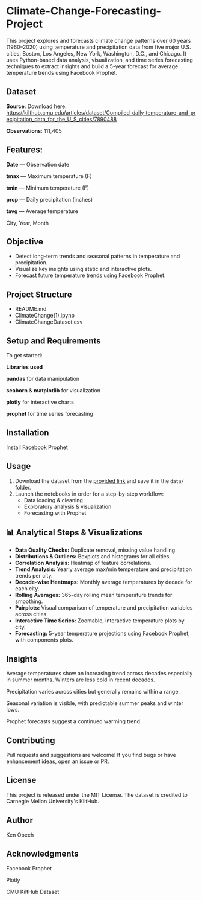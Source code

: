 # Climate-Change-Forecasting-Project
This project explores and forecasts climate change patterns over 60 years (1960–2020) using temperature and precipitation data from five major U.S. cities: Boston, Los Angeles, New York, Washington, D.C., and Chicago. It uses Python-based data analysis, visualization, and time series forecasting techniques to extract insights and build a 5-year forecast for average temperature trends using Facebook Prophet.

## Dataset

**Source**: Download here: https://kilthub.cmu.edu/articles/dataset/Compiled_daily_temperature_and_precipitation_data_for_the_U_S_cities/7890488

**Observations**: 111,405

## Features:

**Date** — Observation date

**tmax** — Maximum temperature (F)

**tmin** — Minimum temperature (F)

**prcp** — Daily precipitation (inches)

**tavg** — Average temperature

City, Year, Month

## Objective
- Detect long-term trends and seasonal patterns in temperature and precipitation.
- Visualize key insights using static and interactive plots.
- Forecast future temperature trends using Facebook Prophet.

## Project Structure
- README.md
- ClimateChange(1).ipynb
- ClimateChangeDataset.csv

## Setup and Requirements

To get started:

**Libraries used**

**pandas** for data manipulation

**seaborn** & **matplotlib** for visualization

**plotly** for interactive charts

**prophet** for time series forecasting

## Installation

Install Facebook Prophet

## Usage

1. Download the dataset from the [provided link](https://kilthub.cmu.edu/articles/dataset/Compiled_daily_temperature_and_precipitation_data_for_the_U_S_cities/7890488) and save it in the `data/` folder.
2. Launch the notebooks in order for a step-by-step workflow:
   - Data loading & cleaning
   - Exploratory analysis & visualization
   - Forecasting with Prophet

## 📊 Analytical Steps & Visualizations

- **Data Quality Checks:** Duplicate removal, missing value handling.
- **Distributions & Outliers:** Boxplots and histograms for all cities.
- **Correlation Analysis:** Heatmap of feature correlations.
- **Trend Analysis:** Yearly average max/min temperature and precipitation trends per city.
- **Decade-wise Heatmaps:** Monthly average temperatures by decade for each city.
- **Rolling Averages:** 365-day rolling mean temperature trends for smoothing.
- **Pairplots:** Visual comparison of temperature and precipitation variables across cities.
- **Interactive Time Series:** Zoomable, interactive temperature plots by city.
- **Forecasting:** 5-year temperature projections using Facebook Prophet, with components plots.

## Insights

Average temperatures show an increasing trend across decades especially in summer months. Winters are less cold in recent decades.

Precipitation varies across cities but generally remains within a range.

Seasonal variation is visible, with predictable summer peaks and winter lows.

Prophet forecasts suggest a continued warming trend.

## Contributing

Pull requests and suggestions are welcome! If you find bugs or have enhancement ideas, open an issue or PR.

## License

This project is released under the MIT License. The dataset is credited to Carnegie Mellon University's KiltHub.

## Author

Ken Obech

## Acknowledgments

Facebook Prophet

Plotly

CMU KiltHub Dataset
